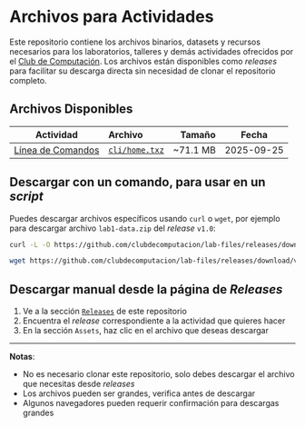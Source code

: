 # Archivos para Actividades

Este repositorio contiene los archivos binarios, datasets y recursos necesarios para los laboratorios, talleres y demás actividades ofrecidos por el [Club de Computación](https://github.com/clubdecomputacion). Los archivos están disponibles como *releases* para facilitar su descarga directa sin necesidad de clonar el repositorio completo.

## Archivos Disponibles

| Actividad | Archivo | Tamaño | Fecha |
|:---:|:----|---:|:---:|
| [Línea de Comandos](https://www.youtube.com/playlist?list=PLdVwAtxG2IU7eOKRqHVLC7DxiozYSICKV) | [`cli/home.txz`](https://github.com/clubdecomputacion/lab-files/releases/download/cli/home.txz) | ~71.1 MB | 2025-09-25 |

## Descargar con un comando, para usar en un *script*

Puedes descargar archivos específicos usando `curl` o `wget`, por ejemplo para descargar archivo `lab1-data.zip` del *release* `v1.0`:

```bash
curl -L -O https://github.com/clubdecomputacion/lab-files/releases/download/v1.0/lab1-data.zip
```

```bash
wget https://github.com/clubdecomputacion/lab-files/releases/download/v1.0/lab1-data.zip
```

## Descargar manual desde la página de *Releases*

1. Ve a la sección [`Releases`](https://github.com/clubdecomputacion/lab-files/releases) de este repositorio
2. Encuentra el *release* correspondiente a la actividad que quieres hacer
3. En la sección `Assets`, haz clic en el archivo que deseas descargar

---

**Notas**:

- No es necesario clonar este repositorio, solo debes descargar el archivo que necesitas desde _releases_
- Los archivos pueden ser grandes, verifica antes de descargar
- Algunos navegadores pueden requerir confirmación para descargas grandes


